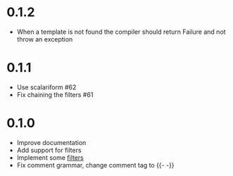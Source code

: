 # 0.1.2

- When a template is not found the compiler should return Failure and not throw an exception

# 0.1.1

- Use scalariform #62
- Fix chaining the filters #61

# 0.1.0

- Improve documentation
- Add support for filters
- Implement some [filters](https://danpersa.gitbooks.io/beard/content/chapter-4-filters.html)
- Fix comment grammar, change comment tag to {{- -}}